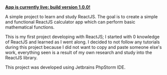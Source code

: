 [**App is currently live: build version 1.0.0!**](https://calculator.petersonchris.me)
 

 A simple project to learn and study ReactJS. The goal is to create a simple and functional ReactJS calculator app
 which can perform basic mathematical functions.
 
 This is my first project developing with ReactJS; I started with 0 knowledge of ReactJS and learned as I went along.
 I decided to not follow any tutorials during this project because I did not want to copy and paste someone else's
 work, everything seen is a result of my own research and study into the ReactJS library.

 This project was developed using Jetbrains PhpStorm IDE.

